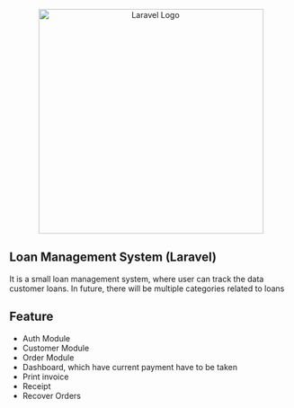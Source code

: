 <p align="center"><a href="https://laravel.com" target="_blank"><img src="https://raw.githubusercontent.com/laravel/art/master/logo-lockup/5%20SVG/2%20CMYK/1%20Full%20Color/laravel-logolockup-cmyk-red.svg" width="400" alt="Laravel Logo"></a></p>

## Loan Management System (Laravel)

It is a small loan management system, where user can track the data customer loans. In future, there will be multiple categories related to loans

## Feature
- Auth Module
- Customer Module
- Order Module
- Dashboard, which have current payment have to be taken
- Print invoice
- Receipt 
- Recover Orders
